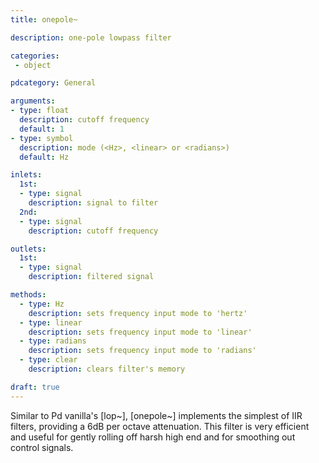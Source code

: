 ```yaml
---
title: onepole~

description: one-pole lowpass filter

categories:
 - object

pdcategory: General

arguments:
- type: float
  description: cutoff frequency
  default: 1
- type: symbol
  description: mode (<Hz>, <linear> or <radians>)
  default: Hz

inlets:
  1st:
  - type: signal
    description: signal to filter
  2nd:
  - type: signal
    description: cutoff frequency

outlets:
  1st:
  - type: signal
    description: filtered signal

methods:
  - type: Hz 
    description: sets frequency input mode to 'hertz'
  - type: linear
    description: sets frequency input mode to 'linear'
  - type: radians
    description: sets frequency input mode to 'radians'
  - type: clear
    description: clears filter's memory

draft: true
---
```


Similar to Pd vanilla's [lop~], [onepole~] implements the simplest of IIR filters, providing a 6dB per octave attenuation.
This filter is very efficient and useful for gently rolling off harsh high end and for smoothing out control signals.